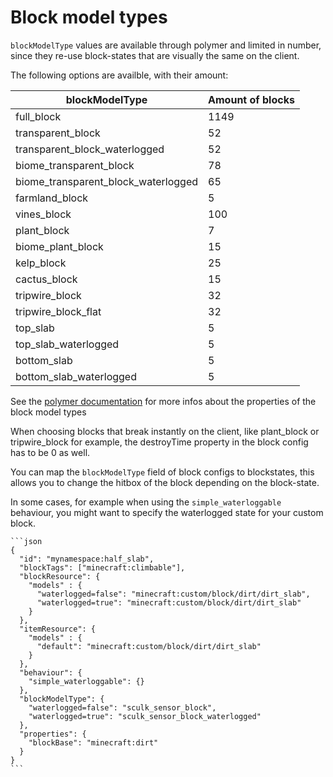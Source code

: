 # Block model types

`blockModelType` values are available through polymer and limited in number, since they re-use block-states that are visually the same on the client.

The following options are availble, with their amount:

| blockModelType                      | Amount of blocks |
|-------------------------------------|------------------|
| full_block                          | 1149             |
| transparent_block                   | 52               |
| transparent_block_waterlogged       | 52               |
| biome_transparent_block             | 78               |
| biome_transparent_block_waterlogged | 65               |
| farmland_block                      | 5                |
| vines_block                         | 100              |
| plant_block                         | 7                |
| biome_plant_block                   | 15               |
| kelp_block                          | 25               |
| cactus_block                        | 15               |
| tripwire_block                      | 32               |
| tripwire_block_flat                 | 32               |
| top_slab                            | 5                |
| top_slab_waterlogged                | 5                |
| bottom_slab                         | 5                |
| bottom_slab_waterlogged             | 5                |

See the [polymer documentation](https://polymer.pb4.eu/latest/polymer-blocks/basics/) for more infos about the properties of the block model types

When choosing blocks that break instantly on the client, like plant_block or tripwire_block for example, the destroyTime property in the block config has to be 0 as well.

You can map the `blockModelType` field of block configs to blockstates, this allows you to change the hitbox of the block depending on the block-state.

In some cases, for example when using the `simple_waterloggable` behaviour, you might want to specify the waterlogged state for your custom block.

~~~admonish example
```json
{
  "id": "mynamespace:half_slab",
  "blockTags": ["minecraft:climbable"],
  "blockResource": {
    "models" : {
      "waterlogged=false": "minecraft:custom/block/dirt/dirt_slab",
      "waterlogged=true": "minecraft:custom/block/dirt/dirt_slab"
    }
  },
  "itemResource": {
    "models" : {
      "default": "minecraft:custom/block/dirt/dirt_slab"
    }
  },
  "behaviour": {
    "simple_waterloggable": {}
  },
  "blockModelType": {
    "waterlogged=false": "sculk_sensor_block",
    "waterlogged=true": "sculk_sensor_block_waterlogged"
  },
  "properties": {
    "blockBase": "minecraft:dirt"
  }
}
```
~~~
